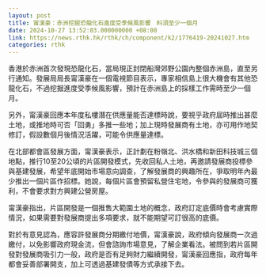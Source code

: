 ```yaml
---
layout: post
title: 甯漢豪：赤洲挖掘恐龍化石進度受季候風影響　料須至少一個月
date: 2024-10-27 13:52:03.000000000 +08:00
link: https://news.rthk.hk/rthk/ch/component/k2/1776419-20241027.htm
categories: rthk
---
```


香港於赤洲首次發現恐龍化石，當局現正封閉船灣郊野公園內整個赤洲島，直至另行通知。發展局局長甯漢豪在一個電視節目表示，專家相信島上很大機會有其他恐龍化石，不過挖掘進度受季候風影響，預計在赤洲島上的採樣工作需時至少一個月。

另外，甯漢豪回應本年度私樓潛在供應量能否達標時說，要視乎政府屆時推出甚麼土地，或推地時可否「回勇」多推一些地；加上現時發展商有土地，亦可用作地契修訂，假設數個月後情況活躍，可能令供應量達標。

在北部都會區發展方面，甯漢豪表示，正計劃在粉嶺北、洪水橋和新田科技城三個地點，推行10至20公頃的片區開發模式，先收回私人土地，再邀請發展商投標參與基建發展，希望年底開始市場意向調查，了解發展商的興趣所在，爭取明年內最少推出一個片區作招標。她說，每個片區會預留私營住宅地，令參與的發展商可獲利，不會要求對方興建公營房屋。

甯漢豪指出，片區開發是一個推售大範圍土地的概念，政府訂定底價時會考慮實際情況，如果需要對發展商提出多項要求，就不能期望可訂很高的底價。

對於有意見認為，應容許發展商分期繳付地價，甯漢豪說，政府傾向發展商一次過繳付，以免影響政府現金流，但會諮詢市場意見，了解企業看法。被問到若片區開發對發展商吸引力一般，政府是否有足夠財力繼續開發，甯漢豪回應指，政府每年都會妥善部署開支，加上可透過基建發債等方式承接下去。

